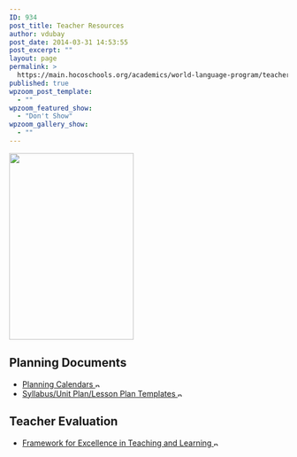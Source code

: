 ```yaml
---
ID: 934
post_title: Teacher Resources
author: vdubay
post_date: 2014-03-31 14:53:55
post_excerpt: ""
layout: page
permalink: >
  https://main.hocoschools.org/academics/world-language-program/teacher-resources/
published: true
wpzoom_post_template:
  - ""
wpzoom_featured_show:
  - "Don't Show"
wpzoom_gallery_show:
  - ""
---
```

<img class="pict" src="/f/academics/worldlanguages/paperclips.jpg" alt=" " width="225" height="337" />

<h2>Planning Documents</h2>

<ul>
  <li><a href="http://doc.hcpss.org:8080/docushare/dsweb/View/Collection-26494" target="_blank">Planning Calendars <img alt="new webpage" src="/f/images/new_webpage.gif" width="11" height="10" align="bottom" border="0" /></a></li>
  <li><a href="http://doc.hcpss.org:8080/docushare/dsweb/View/Collection-24432" target="_blank">Syllabus/Unit Plan/Lesson Plan Templates <img alt="new webpage" src="/f/images/new_webpage.gif" width="11" height="10" align="bottom" border="0" /></a></li>
</ul>

<h2>Teacher Evaluation</h2>

<ul>
  <li><a href="http://doc.hcpss.org:8080/docushare/dsweb/View/Collection-22612" target="_blank">Framework for Excellence in Teaching and Learning <img alt="new webpage" src="/f/images/new_webpage.gif" width="11" height="10" align="bottom" border="0" /></a></li>
</ul>